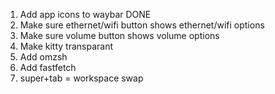 1. Add app icons to waybar  DONE
2. Make sure ethernet/wifi button shows ethernet/wifi options
3. Make sure volume button shows volume options
4. Make kitty transparant
5. Add omzsh
6. Add fastfetch
7. super+tab = workspace swap

